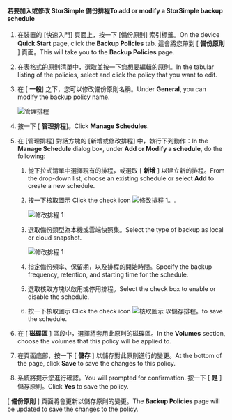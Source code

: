 
<!--author=SharS last changed: 11/04/15-->

#### <a name="to-add-or-modify-a-storsimple-backup-schedule"></a><span data-ttu-id="edf02-101">若要加入或修改 StorSimple 備份排程</span><span class="sxs-lookup"><span data-stu-id="edf02-101">To add or modify a StorSimple backup schedule</span></span>
1. <span data-ttu-id="edf02-102">在裝置的 [快速入門] 頁面上，按一下 [備份原則] 索引標籤。</span><span class="sxs-lookup"><span data-stu-id="edf02-102">On the device **Quick Start** page, click the **Backup Policies** tab.</span></span> <span data-ttu-id="edf02-103">這會將您帶到 [ **備份原則** ] 頁面。</span><span class="sxs-lookup"><span data-stu-id="edf02-103">This will take you to the **Backup Policies** page.</span></span>
2. <span data-ttu-id="edf02-104">在表格式的原則清單中，選取並按一下您想要編輯的原則。</span><span class="sxs-lookup"><span data-stu-id="edf02-104">In the tabular listing of the policies, select and click the policy that you want to edit.</span></span>
3. <span data-ttu-id="edf02-105">在 [ **一般**] 之下，您可以修改備份原則名稱。</span><span class="sxs-lookup"><span data-stu-id="edf02-105">Under **General**, you can modify the backup policy name.</span></span>
   
     ![管理排程](./media/storsimple-add-modify-backup-schedule-u2/AddModifyGeneral.png)
4. <span data-ttu-id="edf02-107">按一下 [ **管理排程**]。</span><span class="sxs-lookup"><span data-stu-id="edf02-107">Click **Manage Schedules**.</span></span> 
5. <span data-ttu-id="edf02-108">在 [管理排程] 對話方塊的 [新增或修改排程] 中，執行下列動作：</span><span class="sxs-lookup"><span data-stu-id="edf02-108">In the **Manage Schedule** dialog box, under **Add or Modify a schedule**, do the following:</span></span>
   
   1. <span data-ttu-id="edf02-109">從下拉式清單中選擇現有的排程，或選取 [ **新增** ] 以建立新的排程。</span><span class="sxs-lookup"><span data-stu-id="edf02-109">From the drop-down list, choose an existing schedule or select **Add** to create a new schedule.</span></span>
   2. <span data-ttu-id="edf02-110">按一下核取圖示 </span><span class="sxs-lookup"><span data-stu-id="edf02-110">Click the check icon</span></span> ![修改排程 1](./media/storsimple-add-modify-backup-schedule-u2/HCS_CheckIcon-include.png)<span data-ttu-id="edf02-112">。</span><span class="sxs-lookup"><span data-stu-id="edf02-112">.</span></span> 
      
       ![修改排程 1](./media/storsimple-add-modify-backup-schedule-u2/AddModify1.png)
   3. <span data-ttu-id="edf02-114">選取備份類型為本機或雲端快照集。</span><span class="sxs-lookup"><span data-stu-id="edf02-114">Select the type of backup as local or cloud snapshot.</span></span>
      
       ![修改排程 1](./media/storsimple-add-modify-backup-schedule-u2/AddModify2.png) 
   4. <span data-ttu-id="edf02-116">指定備份頻率、保留期，以及排程的開始時間。</span><span class="sxs-lookup"><span data-stu-id="edf02-116">Specify the backup frequency, retention, and starting time for the schedule.</span></span>
   5. <span data-ttu-id="edf02-117">選取核取方塊以啟用或停用排程。</span><span class="sxs-lookup"><span data-stu-id="edf02-117">Select the check box to enable or disable the schedule.</span></span>
   6. <span data-ttu-id="edf02-118">按一下核取圖示 </span><span class="sxs-lookup"><span data-stu-id="edf02-118">Click the check icon</span></span> ![核取圖示](./media/storsimple-add-modify-backup-schedule-u2/HCS_CheckIcon-include.png) <span data-ttu-id="edf02-120">以儲存排程。</span><span class="sxs-lookup"><span data-stu-id="edf02-120">to save the schedule.</span></span>
6. <span data-ttu-id="edf02-121">在 [ **磁碟區** ] 區段中，選擇將套用此原則的磁碟區。</span><span class="sxs-lookup"><span data-stu-id="edf02-121">In the **Volumes** section, choose the volumes that this policy will be applied to.</span></span>
7. <span data-ttu-id="edf02-122">在頁面底部，按一下 [ **儲存** ] 以儲存對此原則進行的變更。</span><span class="sxs-lookup"><span data-stu-id="edf02-122">At the bottom of the page, click **Save** to save the changes to this policy.</span></span>
8. <span data-ttu-id="edf02-123">系統將提示您進行確認。</span><span class="sxs-lookup"><span data-stu-id="edf02-123">You will prompted for confirmation.</span></span> <span data-ttu-id="edf02-124">按一下 [ **是** ] 儲存原則。</span><span class="sxs-lookup"><span data-stu-id="edf02-124">Click **Yes** to save the policy.</span></span>

<span data-ttu-id="edf02-125">[ **備份原則** ] 頁面將會更新以儲存原則的變更。</span><span class="sxs-lookup"><span data-stu-id="edf02-125">The **Backup Policies** page will be updated to save the changes to the policy.</span></span>

